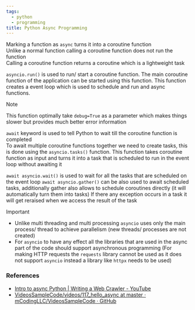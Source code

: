 ```yaml
---
tags:
  - python
  - programming
title: Python Async Programming
---
```


Marking a function as `async` turns it into a coroutine function  
Unlike a normal function calling a coroutine function does not run the function  
Calling a coroutine function returns a coroutine which is a lightweight task

`asyncio.run()` is used to run/ start a coroutine function. The main coroutine function of the application can be started using this function. This function creates a event loop which is used to schedule and run and async functions. 

> [!NOTE]
> This function optimally take `debug=True` as a parameter which makes things slower but provides much better error information  

`await` keyword is used to tell Python to wait till the coroutine function is completed  
To await multiple coroutine functions together we need to create tasks, this is done using the  `asyncio.tasks()` function. This function takes coroutine function as input and turns it into a task that is scheduled to run in the event loop without awaiting it

`await asyncio.wait()` is used to wait for all the tasks that are scheduled on the event loop
`await asyncio.gather()` can be also used to await scheduled tasks, additionally gather also allows to schedule coroutines directly (it will automatically turn them into tasks)
If there any exception occurs in a task it will get reraised when we access the result of the task

> [!IMPORTANT]
> - Unlike multi threading and multi processing `asyncio` uses only the main process/ thread to achieve parallelism (new threads/ processes are not created)
> - For `asyncio` to have any effect all the libraries that are used in the async part of the code should support asynchronous programming (For making HTTP requests the `requests` library cannot be used as it does not support `asyncio` instead a library like `httpx` needs to be used)

### References

* [Intro to async Python | Writing a Web Crawler - YouTube](https://www.youtube.com/watch?v=ftmdDlwMwwQ)
* [VideosSampleCode/videos/117\_hello\_async at master · mCodingLLC/VideosSampleCode · GitHub](https://github.com/mCodingLLC/VideosSampleCode/tree/master/videos/117_hello_async)